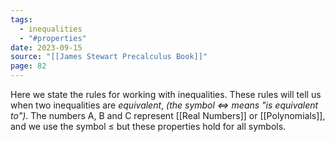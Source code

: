 ```yaml
---
tags:
  - inequalities
  - "#properties"
date: 2023-09-15
source: "[[James Stewart Precalculus Book]]"
page: 82
---
```

Here we state the rules for working with inequalities. These rules will tell us when two inequalities are *equivalent*, *(the symbol $\iff$ means "is equivalent to")*. The numbers A, B and C represent [[Real Numbers]] or [[Polynomials]], and we use the symbol $\le$ but these properties hold for all symbols.

